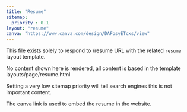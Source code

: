 ```yaml
---
title: "Resume"
sitemap:
  priority : 0.1
layout: "resume"
canva: "https://www.canva.com/design/DAFosyETcxs/view"
---
```


This file exists solely to respond to /resume URL with the related `resume` layout template.

No content shown here is rendered, all content is based in the template layouts/page/resume.html

Setting a very low sitemap priority will tell search engines this is not important content.

The canva link is used to embed the resume in the website.